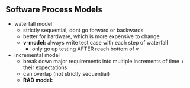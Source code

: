 ## Software Process Models
- waterfall model
	- strictly sequential, dont go forward or backwards
	- better for hardware, which is more expensive to change
	- **v-model:** always write test case with each step of waterfall
		- only go up testing AFTER reach bottom of v
- incremental model
	- break down major requirements into multiple increments of time + their expectations
	- can overlap (not strictly sequential)
	- **RAD model:** 